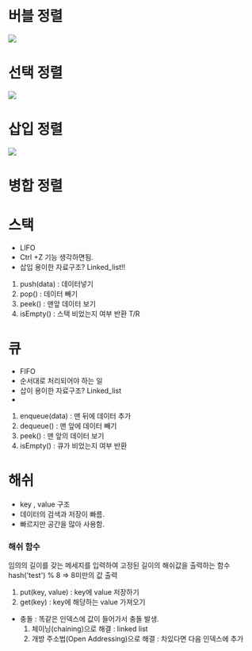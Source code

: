 # 버블 정렬

<img src="https://www.notion.so/image/https%3A%2F%2Fthumbs.gfycat.com%2FExaltedInconsequentialDwarfrabbit-max-14mb.gif?table=block&id=90ff42ee-e4cb-4f66-bbf6-283980d2fc3f&spaceId=83c75a39-3aba-4ba4-a792-7aefe4b07895&userId=&cache=v2">

# 선택 정렬

<img src="https://gmlwjd9405.github.io/images/algorithm-selection-sort/selection-sort.png">

# 삽입 정렬

<img src="https://user-images.githubusercontent.com/61978339/95599474-16d9be00-0a8c-11eb-8934-4d22627b54b8.png">

# 병합 정렬

# 스택

- LIFO
- Ctrl +Z 기능 생각하면됨.
- 삽입 용이한 자료구조? Linked_list!!

1. push(data) : 데이터넣기
2. pop() : 데이터 빼기
3. peek() : 맨앞 데이터 보기
4. isEmpty() : 스택 비었는지 여부 반환 T/R

# 큐

- FIFO
- 순서대로 처리되어야 하는 일
- 삽이 용이한 자료구조? Linked_list
-

1. enqueue(data) : 맨 뒤에 데이터 추가
2. dequeue() : 맨 앞에 데이터 빼기
3. peek() : 맨 앞의 데이터 보기
4. isEmpty() : 큐가 비었는지 여부 반환

# 해쉬

- key , value 구조
- 데이터의 검색과 저장이 빠름.
- 빠르지만 공간을 많아 사용함.

### 해쉬 함수

임의의 길이를 갖는 메세지를 입력하여 고정된 길이의 해쉬값을 출력하는 함수
hash('test') % 8 => 8미만의 값 출력

1. put(key, value) : key에 value 저장하기
2. get(key) : key에 해당하는 value 가져오기

- 충돌 : 똑같은 인덱스에 값이 들어가서 충돌 발생.
  1. 체이닝(chaining)으로 해결 : linked list
  2. 개방 주소법(Open Addressing)으로 해결 : 차있다면 다음 인덱스에 추가
